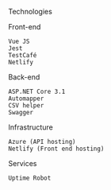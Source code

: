 Technologies

Front-end

    Vue JS
    Jest
    TestCafé
    Netlify

Back-end

    ASP.NET Core 3.1
    Automapper
    CSV helper
    Swagger

Infrastructure

    Azure (API hosting)
    Netlify (Front end hosting)

Services

    Uptime Robot
